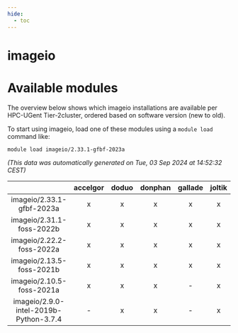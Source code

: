 ```yaml
---
hide:
  - toc
---
```


imageio
=======

# Available modules


The overview below shows which imageio installations are available per HPC-UGent Tier-2cluster, ordered based on software version (new to old).

To start using imageio, load one of these modules using a `module load` command like:

```shell
module load imageio/2.33.1-gfbf-2023a
```

*(This data was automatically generated on Tue, 03 Sep 2024 at 14:52:32 CEST)*  

| |accelgor|doduo|donphan|gallade|joltik|shinx|skitty|
| :---: | :---: | :---: | :---: | :---: | :---: | :---: | :---: |
|imageio/2.33.1-gfbf-2023a|x|x|x|x|x|x|x|
|imageio/2.31.1-foss-2022b|x|x|x|x|x|-|x|
|imageio/2.22.2-foss-2022a|x|x|x|x|x|x|x|
|imageio/2.13.5-foss-2021b|x|x|x|x|x|-|x|
|imageio/2.10.5-foss-2021a|x|x|x|-|x|-|x|
|imageio/2.9.0-intel-2019b-Python-3.7.4|-|x|x|-|x|-|x|
